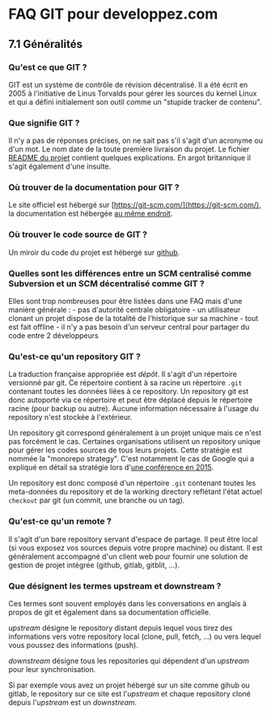 # FAQ GIT pour developpez.com

## 7.1 Généralités

### Qu'est ce que GIT ?

GIT est un système de contrôle de révision décentralisé. Il a été écrit en 2005 à l'initiative de Linus Torvalds pour gérer les sources du kernel Linux et qui a défini initialement son outil comme un "stupide tracker de contenu".

### Que signifie GIT ?

Il n'y a pas de réponses précises, on ne sait pas s'il s'agit d'un acronyme ou d'un mot. Le nom date de la toute première livraison du projet. Le fichier [README du projet](https://github.com/git/git/blob/master/README.md) contient quelques explications. En argot britannique il s'agit également d'une insulte.

### Où trouver de la documentation pour GIT ?

Le site officiel est hébergé sur [https://git-scm.com/](https://git-scm.com/), la documentation est hébergée [au même endroit](https://git-scm.com/doc).

### Où trouver le code source de GIT ?

Un miroir du code du projet est hébergé sur [github](https://github.com/git/git).

### Quelles sont les différences entre un SCM centralisé comme Subversion et un SCM décentralisé comme GIT ?

Elles sont trop nombreuses pour être listées dans une FAQ mais d'une manière générale :
    - pas d'autorité centrale obligatoire
    - un utilisateur clonant un projet dispose de la totalité de l'historique sur sa machine
    - tout est fait offline
    - il n'y a pas besoin d'un serveur central pour partager du code entre 2 développeurs

### Qu'est-ce qu'un repository GIT ?

La traduction française appropriée est *dépôt*. Il s'agit d'un répertoire versionné par git. Ce répertoire contient à sa racine un répertoire `.git` contenant toutes les données liées à ce repository. Un repository git est donc autoporté via ce répertoire et peut être déplacé depuis le répertoire racine (pour backup ou autre). Aucune information nécessaire à l'usage du repository n'est stockée à l'extérieur.

Un repository git correspond généralement à un projet unique mais ce n'est pas forcément le cas. Certaines organisations utilisent un repository unique pour gérer les codes sources de tous leurs projets. Cette stratégie est nommée la "monorepo strategy". C'est notamment le cas de Google qui a expliqué en détail sa stratégie lors d'[une conférence en 2015](https://www.youtube.com/watch?v=W71BTkUbdqE).

Un repository est donc composé d'un répertoire `.git` contenant toutes les meta-données du repository et de la working directory reflétant l'état actuel `checkout` par git (un commit, une branche ou un tag).

### Qu'est-ce qu'un remote ?

Il s'agit d'un bare repository servant d'espace de partage. Il peut être local (si vous exposez vos sources depuis votre propre machine) ou distant. Il est généralement accompagné d'un client web pour fournir une solution de gestion de projet intégrée (github, gitlab, gitblit, ...).

### Que désignent les termes upstream et downstream ?

Ces termes sont souvent employés dans les conversations en anglais à propos de git et également dans sa documentation officielle. 

*upstream* désigne le repository distant depuis lequel vous tirez des informations vers votre repository local (clone, pull, fetch, ...) ou vers lequel vous poussez des informations (push).

*downstream* désigne tous les repositories qui dépendent d'un *upstream* pour leur synchronisation.

Si par exemple vous avez un projet hébergé sur un site comme gihub ou gitlab, le repository sur ce site est l'*upstream* et chaque repository cloné depuis l'*upstream* est un *downstream*.
